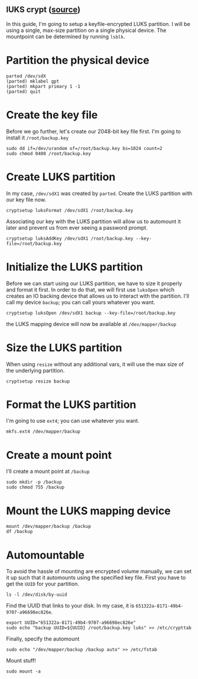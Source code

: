 ## lUKS crypt ([source](https://gist.github.com/naomik/5428370))

In this guide, I'm going to setup a keyfile-encrypted LUKS partition. I will be using a single, max-size partition on a single physical device. The mountpoint can be determined by running `lsblk`.

# Partition the physical device

```console
parted /dev/sdX
(parted) mklabel gpt
(parted) mkpart primary 1 -1
(parted) quit
```

# Create the key file

Before we go further, let's create our 2048-bit key file first. I'm going to install it `/root/backup.key`

```console
sudo dd if=/dev/urandom of=/root/backup.key bs=1024 count=2
sudo chmod 0400 /root/backup.key
```

# Create LUKS partition

In my case, `/dev/sdX1` was created by `parted`. Create the LUKS partition with our key file now.

```console
cryptsetup luksFormat /dev/sdX1 /root/backup.key
```

Associating our key with the LUKS partition will allow us to automount it later and prevent us from ever seeing a password prompt.

```console
cryptsetup luksAddKey /dev/sdX1 /root/backup.key --key-file=/root/backup.key
```

# Initialize the LUKS partition

Before we can start using our LUKS partition, we have to size it properly and format it first. In order to do that, we will first use `luksOpen` which creates an IO backing device that allows us to interact with the partition. I'll call my device `backup`; you can call yours whatever you want.

```console
cryptsetup luksOpen /dev/sdX1 backup --key-file=/root/backup.key
```

the LUKS mapping device will now be available at `/dev/mapper/backup`

# Size the LUKS partition

When using `resize` without any additional vars, it will use the max size of the underlying partition.

```console
cryptsetup resize backup
```

# Format the LUKS partition

I'm going to use `ext4`; you can use whatever you want.

```console
mkfs.ext4 /dev/mapper/backup
```

# Create a mount point

I'll create a mount point at `/backup`

```console
sudo mkdir -p /backup
sudo chmod 755 /backup
```

# Mount the LUKS mapping device

```console
mount /dev/mapper/backup /backup
df /backup
```

# Automountable

To avoid the hassle of mounting are encrypted volume manually, we can set it up such that it automounts using the specified key file. First you have to get the `UUID` for your partition.

```console
ls -l /dev/disk/by-uuid
```

Find the UUID that links to your disk. In my case, it is `651322a-8171-49b4-9707-a96698ec826e`.

```console
export UUID="651322a-8171-49b4-9707-a96698ec826e"
sudo echo "backup UUID=${UUID} /root/backup.key luks" >> /etc/crypttab
```

Finally, specify the automount

```console
sudo echo "/dev/mapper/backup /backup auto" >> /etc/fstab
```

Mount stuff!

```console
sudo mount -a
```
